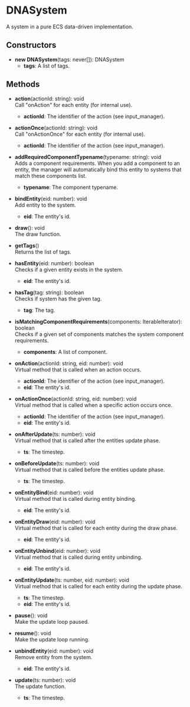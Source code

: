 # DNASystem

A system in a pure ECS data-driven implementation.
## Constructors
- **new DNASystem**(tags: never[]): DNASystem   
   - **tags**: A list of tags.
## Methods
- **action**(actionId: string): void   
Call "onAction" for each entity (for internal use).
   - **actionId**: The identifier of the action (see input_manager).

- **actionOnce**(actionId: string): void   
Call "onActionOnce" for each entity (for internal use).
   - **actionId**: The identifier of the action (see input_manager).

- **addRequiredComponentTypename**(typename: string): void   
Adds a component requirements.
When you add a component to an entity, the manager will automatically bind this entity to systems that match these components list.
   - **typename**: The component typename.

- **bindEntity**(eid: number): void   
Add entity to the system.
   - **eid**: The entity's id.

- **draw**(): void   
The draw function.

- **getTags**()   
Returns the list of tags.

- **hasEntity**(eid: number): boolean   
Checks if a given entity exists in the system.
   - **eid**: The entity's id.

- **hasTag**(tag: string): boolean   
Checks if system has the given tag.
   - **tag**: The tag.

- **isMatchingComponentRequirements**(components: IterableIterator): boolean   
Checks if a given set of components matches the system component requirements.
   - **components**: A list of component.

- **onAction**(actionId: string, eid: number): void   
Virtual method that is called when an action occurs.
   - **actionId**: The identifier of the action (see input_manager).
   - **eid**: The entity's id.

- **onActionOnce**(actionId: string, eid: number): void   
Virtual method that is called when a specific action occurs once.
   - **actionId**: The identifier of the action (see input_manager).
   - **eid**: The entity's id.

- **onAfterUpdate**(ts: number): void   
Virtual method that is called after the entities update phase.
   - **ts**: The timestep.

- **onBeforeUpdate**(ts: number): void   
Virtual method that is called before the entities update phase.
   - **ts**: The timestep.

- **onEntityBind**(eid: number): void   
Virtual method that is called during entity binding.
   - **eid**: The entity's id.

- **onEntityDraw**(eid: number): void   
Virtual method that is called for each entity during the draw phase.
   - **eid**: The entity's id.

- **onEntityUnbind**(eid: number): void   
Virtual method that is called during entity unbinding.
   - **eid**: The entity's id.

- **onEntityUpdate**(ts: number, eid: number): void   
Virtual method that is called for each entity during the update phase.
   - **ts**: The timestep.
   - **eid**: The entity's id.

- **pause**(): void   
Make the update loop paused.

- **resume**(): void   
Make the update loop running.

- **unbindEntity**(eid: number): void   
Remove entity from the system.
   - **eid**: The entity's id.

- **update**(ts: number): void   
The update function.
   - **ts**: The timestep.
